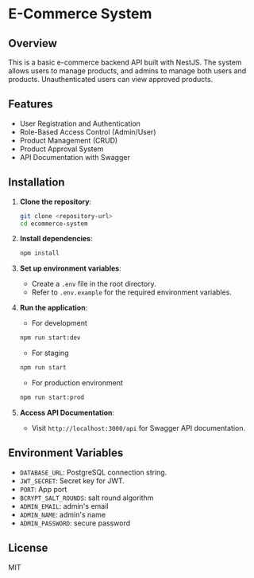 # E-Commerce System

## Overview

This is a basic e-commerce backend API built with NestJS. The system allows users to manage products, and admins to manage both users and products. Unauthenticated users can view approved products.

## Features

- User Registration and Authentication
- Role-Based Access Control (Admin/User)
- Product Management (CRUD)
- Product Approval System
- API Documentation with Swagger

## Installation

1. **Clone the repository**:

    ```bash
    git clone <repository-url>
    cd ecommerce-system
    ```

2. **Install dependencies**:

    ```bash
    npm install
    ```

3. **Set up environment variables**:
    - Create a `.env` file in the root directory.
    - Refer to `.env.example` for the required environment variables.

4. **Run the application**:

    - For development

    ```bash
    npm run start:dev 
    ```

    - For staging  

    ```bash
    npm run start
    ```

    - For  production environment

    ```bash
    npm run start:prod
    ```

5. **Access API Documentation**:
    - Visit `http://localhost:3000/api` for Swagger API documentation.

## Environment Variables

- `DATABASE_URL`: PostgreSQL connection string.
- `JWT_SECRET`: Secret key for JWT.
- `PORT`: App port
- `BCRYPT_SALT_ROUNDS`: salt round algorithm
- `ADMIN_EMAIL`: admin's email
- `ADMIN_NAME`:  admin's name
- `ADMIN_PASSWORD`: secure password

## License

MIT
